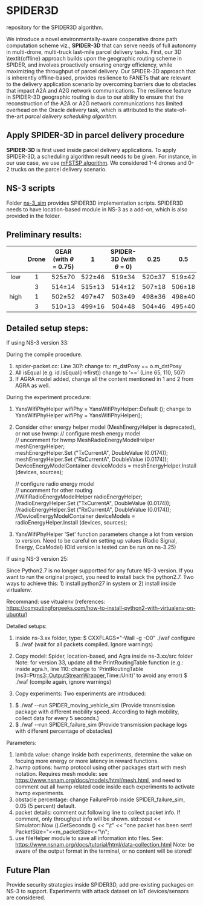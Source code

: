 # SPIDER3D
repository for the SPIDER3D algorithm.

We introduce a novel environmentally-aware cooperative drone path computation scheme viz., **SPIDER-3D** that can serve needs of full autonomy in multi-drone, multi-truck last-mile parcel delivery tasks. 
First, our 3D \textit{offline} approach builds upon the geographic routing scheme in SPIDER, and involves proactively ensuring energy efficiency, while maximizing the throughput of parcel delivery. Our SPIDER-3D approach that is inherently offline-based, provides resilience to FANETs that are relevant to the delivery application scenario by overcoming barriers due to obstacles that impact A2A and A2G network communications. The resilience feature in SPIDER-3D geographic routing is due to our ability to ensure that the reconstruction of the A2A or A2G network communications has limited overhead on the Oracle delivery task, which is attributed to the state-of-the-art *parcel delivery scheduling algorithm*.

## Apply SPIDER-3D in parcel delivery procedure

**SPIDER-3D** is first used inside parcel delivery applications. To apply SPIDER-3D, a scheduling algorithm result needs to be given. For instance, in our use case, we use [mFSTSP algorithm](https://github.com/optimatorlab/mFSTSP). We considered 1-4 drones and 0-2 trucks on the parcel delivery scenario. 

## NS-3 scripts

Folder [ns-3_sim](./ns-3_sim) provides SPIDER3D implementation scripts. SPIDER3D needs to have location-based module in NS-3 as a add-on, which is also provided in the folder.

## Preliminary results:

|      | Drone | GEAR (with $\theta$ = 0.75) |      1     | SPIDER-3D (with $\theta$ = 0) |    0.25    |     0.5    |    0.75    |      1     |    AODV    |    HWMP    |
|:----:|:-----:|:---------------------------:|:----------:|:-----------------------------:|:----------:|:----------:|:----------:|:----------:|:----------:|:----------:|
|  low |   1   |          525$\pm$70         | 522$\pm$46 |           519$\pm$34          | 520$\pm$37 | 519$\pm$42 | 522$\pm$37 | 520$\pm$31 | 489$\pm$27 | 563$\pm$61 |
|      |   3   |          514$\pm$14         | 515$\pm$13 |           514$\pm$12          | 507$\pm$18 | 506$\pm$18 | 506$\pm$50 | 501$\pm$40 | 480$\pm$31 | 532$\pm$89 |
| high |   1   |          502$\pm$52         | 497$\pm$47 |           503$\pm$49          | 498$\pm$36 | 498$\pm$40 | 500$\pm$39 | 501$\pm$40 | 445$\pm$25 | 555$\pm$52 |
|      |   3   |          510$\pm$13         | 499$\pm$16 |           504$\pm$48          | 504$\pm$46 | 495$\pm$40 | 493$\pm$39 | 493$\pm$39 | 465$\pm$26 | 531$\pm$86 |

## Detailed setup steps:

If using NS-3 version 33:

During the compile procedure.
1. spider-packet.cc: Line 307: change to: m_dstPosy == o.m_dstPosy
2. All isEqual (e.g. id.IsEqual(i→first)) change to ‘==’ (Line 65, 110, 507)
3. If AGRA model added, change all the content mentioned in 1 and 2 from AGRA as well.

During the experiment procedure:
1. YansWifiPhyHelper wifiPhy = YansWifiPhyHelper::Default (); change to YansWifiPhyHelper wifiPhy = YansWifiPhyHelper();
2. Consider other energy helper model (MeshEnergyHelper is deprecated), or not use hwmp:
   	  // configure mesh energy model	
	  // uncomment for hwmp	
	  MeshRadioEnergyModelHelper meshEnergyHelper; 	
	  meshEnergyHelper.Set ("TxCurrentA", DoubleValue (0.0174));	
	  meshEnergyHelper.Set ("RxCurrentA", DoubleValue (0.0174));	
	  DeviceEnergyModelContainer deviceModels = meshEnergyHelper.Install (devices, sources); 	
		
	  // configure radio energy model 	
	  // uncomment for other routing	
	  //WifiRadioEnergyModelHelper radioEnergyHelper; 	
	  //radioEnergyHelper.Set ("TxCurrentA", DoubleValue (0.0174)); 	
	  //radioEnergyHelper.Set ("RxCurrentA", DoubleValue (0.0174));	
	  //DeviceEnergyModelContainer deviceModels = radioEnergyHelper.Install (devices, sources); 
3. YansWifiPhyHelper 'Set' function parameters change a lot from version to version. Need to be careful on setting up values (Radio Signal, Energy, CcaModel) (Old version is tested can be run on ns-3.25) 

If using NS-3 version 25:

Since Python2.7 is no longer supportted for any future NS-3 version. If you want to run the original project, you need to install back the python2.7. Two ways to achieve this: 1) install python27 in system or 2) install inside virtualenv.

Recommand: use vitualenv (references: https://computingforgeeks.com/how-to-install-python2-with-virtualenv-on-ubuntu/)

Detailed setups:
1. inside ns-3.xx folder, type:
$ CXXFLAGS="-Wall -g -O0" ./waf configure
$ ./waf
(wait for all packets compiled. Ignore warnings)

2. Copy model: Spider, location-based, and Agra inside ns-3.xx/src folder
Note: for version 33, update all the PrintRoutingTable function (e.g.: inside agra.h, line 110: change to 'PrintRoutingTable (ns3::Ptr<ns3::OutputStreamWrapper>,Time::Unit)' to avoid any error)
$ ./waf 
(compile again, ignore warnings)

3. Copy experiments: 
Two experiments are introduced: 
1) $ ./waf --run SPIDER_moving_vehicle_sim (Provide transmission package with different mobility speed. According to high mobility, collect data for every 5 seconds.)
2) $ ./waf --run SPIDER_failure_sim (Provide transmission package logs with different percentage of obstacles)

Parameters:
1) lambda value: change inside both experiments, determine the value on focuing more energy or more latency in reward functions.
2) hwmp options: hwmp protocol using other packages start with mesh notation. Requires mesh module: see https://www.nsnam.org/docs/models/html/mesh.html, and need to comment out all hwmp related code inside each experiments to activate hwmp experiments.
3) obstacle percentage: change FailureProb inside SPIDER_failure_sim, 0.05 (5 percent) default.
4) packet details: comment out following line to collect packet info. If comment, only throughput info will be shown.
	std::cout << Simulator::Now ().GetSeconds () << "\t" << "one packet has been sent! PacketSize="<<m_packetSize<<"\n";
5) use fileHelper module to save all information into files. See: https://www.nsnam.org/docs/tutorial/html/data-collection.html
	Note: be aware of the output format in the terminal, or no content will be stored!


## Future Plan

Provide security strategies inside SPIDER3D, add pre-existing packages on NS-3 to support. Experiments with attack dataset on IoT devices/sensors are considered.